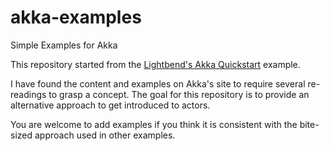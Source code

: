 # akka-examples
Simple Examples for Akka

This repository started from the [Lightbend's Akka Quickstart](https://developer.lightbend.com/guides/akka-quickstart-scala) example.

I have found the content and examples on Akka's site to require several re-readings to grasp a concept. The goal for this repository 
is to provide an alternative approach to get introduced to actors.

You are welcome to add examples if you think it is consistent with the bite-sized approach used in other examples.

